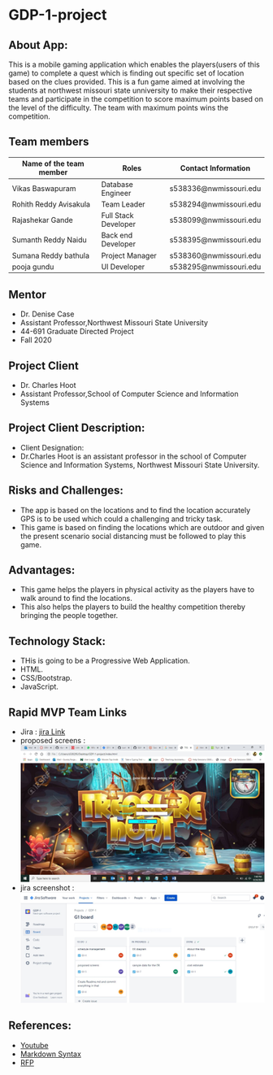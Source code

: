 # GDP-1-project

## About App:
This is a mobile gaming application which enables the players(users of this game) to complete a quest which is finding out specific set of location based on the clues provided. This is a fun game aimed at involving the students at northwest missouri state unniversity to make their respective teams and participate in the competition to score maximum points based on the level of the difficulty. The team with maximum points wins the competition.

## Team members

<table class="tg">
<thead>
  <tr>
    <th class="tg-0lax">Name of the team member</th>
    <th class="tg-0lax">Roles</th>
    <th class="tg-0lax">Contact Information</th>
  </tr>
</thead>
<tbody>
  <tr>
    <td class="tg-0lax">Vikas Baswapuram</td>
    <td class="tg-0lax">Database Engineer</td>
    <td class="tg-0lax">s538336@nwmissouri.edu</td>
  </tr>
  <tr>
    <td class="tg-0lax">Rohith Reddy Avisakula</td>
    <td class="tg-0lax">Team Leader</td>
    <td class="tg-0lax">s538294@nwmissouri.edu</td>
  </tr>
  <tr>
    <td class="tg-0lax">Rajashekar Gande</td>
    <td class="tg-0lax">Full Stack Developer</td>
    <td class="tg-0lax">s538099@nwmissouri.edu</td>
  </tr>
  <tr>
    <td class="tg-0lax">Sumanth Reddy Naidu</td>
    <td class="tg-0lax">Back end Developer</td>
    <td class="tg-0lax">s538395@nwmissouri.edu</td>
  </tr>
  <tr>
    <td class="tg-0lax">Sumana Reddy bathula</td>
    <td class="tg-0lax">Project Manager</td>
    <td class="tg-0lax">s538360@nwmissouri.edu</td>
  </tr>
  <tr>
    <td class="tg-0lax">pooja gundu</td>
    <td class="tg-0lax">UI Developer</td>
    <td class="tg-0lax">s538295@nwmissouri.edu</td>
  </tr>
</tbody>
</table>




## Mentor
- Dr. Denise Case
- Assistant Professor,Northwest Missouri State University
- 44-691 Graduate Directed Project 
- Fall 2020

## Project Client

- Dr. Charles Hoot
- Assistant Professor,School of Computer Science and Information Systems

## Project Client Description: 
- Client Designation:
- Dr.Charles Hoot is an assistant professor in the school of Computer Science and Information Systems, Northwest Missouri State University.

## Risks and Challenges:
- The app is based on the locations and to find the location accurately GPS is to be used which could a challenging and tricky task.
- This game is based on finding the locations which are outdoor and given the present scenario social distancing must be followed to play this game.

## Advantages:
- This game helps the players in physical activity as the players have to walk around to find the locations.
- This also helps the players to build the healthy competition thereby bringing the people together.

## Technology Stack:
- THis is going to be a Progressive Web Application.
- HTML.
- CSS/Bootstrap.
- JavaScript.


## Rapid MVP Team Links

- Jira : [jira Link](https://appdevelpoment.atlassian.net/jira/software/projects/G1/boards/3)
- proposed screens : <img src = "Images\proposed_Sceenshot.jpeg">
- jira screenshot : <img src ="Images\Jira_Screenshot.jpeg">

## References:
- [Youtube](https://www.youtube.com/watch?v=DO9ZRo2jU3w)
- [Markdown Syntax](https://www.markdownguide.org/cheat-sheet/)
- [RFP](https://clearbridgemobile.com/how-to-write-an-amazing-mobile-app-rfp/)



